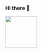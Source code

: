 ### Hi there 👋
<a href="https://codeforces.com/profile/laleetborse#" target="blank"><img align="center" src="https://icons8.com/icon/jldAN67IAsrW/codeforces.-programming-competitions-and-contests%2C-programming-community" height="100" /></a>
<!--
**Laleet-KunaiCoder/Laleet-KunaiCoder** is a ✨ _special_ ✨ repository because its `README.md` (this file) appears on your GitHub profile.

Here are some ideas to get you started:

- 🔭 I’m currently working on ...
- 🌱 I’m currently learning ...
- 👯 I’m looking to collaborate on ...
- 🤔 I’m looking for help with ...
- 💬 Ask me about ...
- 📫 How to reach me: ...
- 😄 Pronouns: ...
- ⚡ Fun fact: ...
-->
